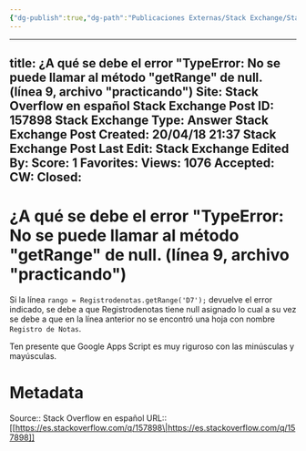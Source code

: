 ```yaml
---
{"dg-publish":true,"dg-path":"Publicaciones Externas/Stack Exchange/Stack Overflow en español/es.stackoverflow.com-157898.md","permalink":"/publicaciones-externas/stack-exchange/stack-overflow-en-espanol/es-stackoverflow-com-157898/","hide":true,"noteIcon":"default","created":"2024-04-03T12:49:10.506-06:00","updated":"2024-04-05T16:43:53.655-06:00"}
---
```


---
title: ¿A qué se debe el error "TypeError: No se puede llamar al método "getRange" de null. (línea 9, archivo "practicando")
Site: Stack Overflow en español
Stack Exchange Post ID: 157898
Stack Exchange Type: Answer
Stack Exchange Post Created: 20/04/18 21:37
Stack Exchange Post Last Edit: 
Stack Exchange Edited By: 
Score: 1
Favorites: 
Views: 1076
Accepted: 
CW: 
Closed: 
---
# ¿A qué se debe el error "TypeError: No se puede llamar al método "getRange" de null. (línea 9, archivo "practicando")

Si la línea `rango = Registrodenotas.getRange('D7');` devuelve el error indicado, se debe a que Registrodenotas tiene null asignado lo cual a su vez se debe a que en la línea anterior no se encontró una hoja con nombre `Registro de Notas`.

Ten presente que Google Apps Script es muy riguroso con las minúsculas y mayúsculas.

# Metadata
Source:: Stack Overflow en español
URL:: [[https://es.stackoverflow.com/q/157898\|https://es.stackoverflow.com/q/157898]]

